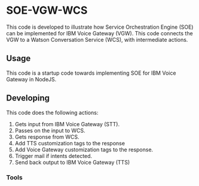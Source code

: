

# SOE-VGW-WCS
This code is developed to illustrate how Service Orchestration Engine (SOE) can be implemented for IBM Voice Gateway (VGW).
This code connects the VGW to a Watson Conversation Service (WCS), with intermediate actions.  


## Usage
This code is a startup code towards implementing SOE for IBM Voice Gateway in NodeJS.


## Developing
This code does the following actions:
1) Gets input from IBM Voice Gateway (STT).
2) Passes on the input to WCS.
3) Gets response from WCS.
4) Add TTS customization tags to the response
5) Add Voice Gateway customization tags to the response.
6) Trigger mail if intents detected.
7) Send back output to IBM Voice Gateway (TTS)  


### Tools

